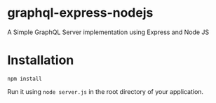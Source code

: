 # graphql-express-nodejs
A Simple GraphQL Server implementation using Express and Node JS

# Installation
``` 
npm install
```
Run it using `node server.js` in the root directory of your application.
